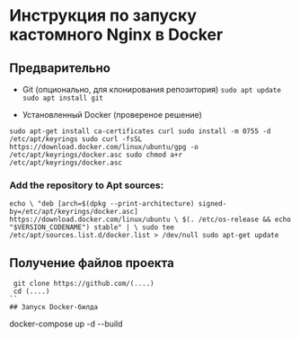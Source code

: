# Инструкция по запуску кастомного Nginx в Docker

## Предварительно 
  
- Git (опционально, для клонирования репозитория)
``
 sudo apt update
 sudo apt install git
``   

- Установленный Docker (провереное решение)

``
 sudo apt-get install ca-certificates curl
 sudo install -m 0755 -d /etc/apt/keyrings
 sudo curl -fsSL https://download.docker.com/linux/ubuntu/gpg -o /etc/apt/keyrings/docker.asc
 sudo chmod a+r /etc/apt/keyrings/docker.asc
``

### Add the repository to Apt sources:

``
 echo \
"deb [arch=$(dpkg --print-architecture) signed-by=/etc/apt/keyrings/docker.asc] https://download.docker.com/linux/ubuntu \
  $(. /etc/os-release && echo "$VERSION_CODENAME") stable" | \
 sudo tee /etc/apt/sources.list.d/docker.list > /dev/null
 sudo apt-get update   
``

##  Получение файлов проекта

```
 git clone https://github.com/(....)
 cd (....)
``
## Запуск Docker-билда
```
 docker-compose up -d --build
```
